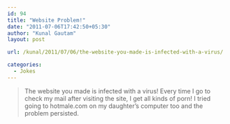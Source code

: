 ```yaml
---
id: 94
title: "Website Problem!"
date: "2011-07-06T17:42:50+05:30"
author: "Kunal Gautam"
layout: post

url: /kunal/2011/07/06/the-website-you-made-is-infected-with-a-virus/

categories:
  - Jokes
---
```


> The website you made is infected with a virus! Every time I go to check my mail after visiting the site, I get all kinds of porn! I tried going to hotmale.com on my daughter’s computer too and the problem persisted.
